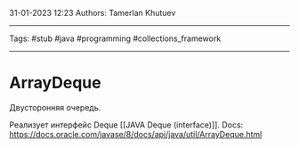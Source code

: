 31-01-2023
12:23
Authors: Tamerlan Khutuev
***
Tags: #stub #java #programming #collections_framework 
***
# ArrayDeque
Двусторонняя очередь.

Реализует интерфейс Deque [[JAVA Deque (interface)]].
Docs: https://docs.oracle.com/javase/8/docs/api/java/util/ArrayDeque.html